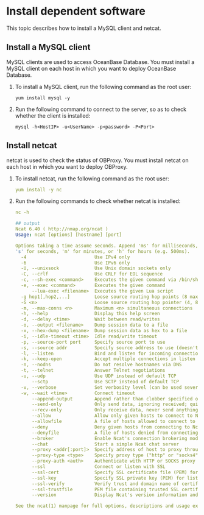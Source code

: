 Install dependent software 
===============================================

This topic describes how to install a MySQL client and netcat. 

Install a MySQL client 
-------------------------------------------

MySQL clients are used to access OceanBase Database. You must install a MySQL client on each host in which you want to deploy OceanBase Database. 

1. To install a MySQL client, run the following command as the root user: 

   ```unknow
   yum install mysql -y
   ```

   

2. Run the following command to connect to the server, so as to check whether the client is installed: 

   ```unknow
   mysql -h<HostIP> -u<UserName> -p<password> -P<Port>
   ```

   




Install netcat 
-----------------------------------

netcat is used to check the status of OBProxy. You must install netcat on each host in which you want to deploy OBProxy. 

1. To install netcat, run the following command as the root user: 

   ```yaml
   yum install -y nc
   ```

   

2. Run the following commands to check whether netcat is installed: 

   ```yaml
   nc -h
   
   ## output
   Ncat 6.40 ( http://nmap.org/ncat )
   Usage: ncat [options] [hostname] [port]
   
   Options taking a time assume seconds. Append 'ms' for milliseconds,
   's' for seconds, 'm' for minutes, or 'h' for hours (e.g. 500ms).
     -4                         Use IPv4 only
     -6                         Use IPv6 only
     -U, --unixsock             Use Unix domain sockets only
     -C, --crlf                 Use CRLF for EOL sequence
     -c, --sh-exec <command>    Executes the given command via /bin/sh
     -e, --exec <command>       Executes the given command
         --lua-exec <filename>  Executes the given Lua script
     -g hop1[,hop2,...]         Loose source routing hop points (8 max)
     -G <n>                     Loose source routing hop pointer (4, 8, 12, ...)
     -m, --max-conns <n>        Maximum <n> simultaneous connections
     -h, --help                 Display this help screen
     -d, --delay <time>         Wait between read/writes
     -o, --output <filename>    Dump session data to a file
     -x, --hex-dump <filename>  Dump session data as hex to a file
     -i, --idle-timeout <time>  Idle read/write timeout
     -p, --source-port port     Specify source port to use
     -s, --source addr          Specify source address to use (doesn't affect -l)
     -l, --listen               Bind and listen for incoming connections
     -k, --keep-open            Accept multiple connections in listen mode
     -n, --nodns                Do not resolve hostnames via DNS
     -t, --telnet               Answer Telnet negotiations
     -u, --udp                  Use UDP instead of default TCP
         --sctp                 Use SCTP instead of default TCP
     -v, --verbose              Set verbosity level (can be used several times)
     -w, --wait <time>          Connect timeout
         --append-output        Append rather than clobber specified output files
         --send-only            Only send data, ignoring received; quit on EOF
         --recv-only            Only receive data, never send anything
         --allow                Allow only given hosts to connect to Ncat
         --allowfile            A file of hosts allowed to connect to Ncat
         --deny                 Deny given hosts from connecting to Ncat
         --denyfile             A file of hosts denied from connecting to Ncat
         --broker               Enable Ncat's connection brokering mode
         --chat                 Start a simple Ncat chat server
         --proxy <addr[:port]>  Specify address of host to proxy through
         --proxy-type <type>    Specify proxy type ("http" or "socks4")
         --proxy-auth <auth>    Authenticate with HTTP or SOCKS proxy server
         --ssl                  Connect or listen with SSL
         --ssl-cert             Specify SSL certificate file (PEM) for listening
         --ssl-key              Specify SSL private key (PEM) for listening
         --ssl-verify           Verify trust and domain name of certificates
         --ssl-trustfile        PEM file containing trusted SSL certificates
         --version              Display Ncat's version information and exit
   
   See the ncat(1) manpage for full options, descriptions and usage examples
   ```

   



